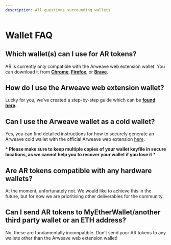 ```yaml
---
description: All questions surrounding wallets
---
```


# Wallet FAQ

## **Which wallet\(s\) can I use for AR tokens?**

AR is currently only compatible with the Arweave web extension wallet. You can download it  from [**Chrome**](https://chrome.google.com/webstore/detail/arweave/iplppiggblloelhoglpmkmbinggcaaoc), [**Firefox**](https://addons.mozilla.org/en-US/firefox/addon/arweave/), or [**Brave**](https://chrome.google.com/webstore/detail/arweave/iplppiggblloelhoglpmkmbinggcaaoc).

## **How do I use the Arweave web extension wallet?**

Lucky for you, we’ve created a step-by-step guide which can be [**found here**](https://docs.arweave.org/info/wallets/arweave-web-extension-wallet)**.**

## **Can I use the Arweave wallet as a cold wallet?**

Yes, you can find detailed instructions for how to securely generate an Arweave cold wallet with the official Arweave web extension [here](https://docs.arweave.org/info/wallets/generating-cold-wallet). 

**\* Please make sure to keep multiple copies of your wallet keyfile in secure locations, as we cannot help you to recover your wallet if you lose it \***

## **Are AR tokens compatible with any hardware wallets?**

At the moment, unfortunately not. We would like to achieve this in the future, but for now we are prioritising other deliverables for the community. 

## **Can I send AR tokens to MyEtherWallet/another third party wallet or an ETH address?**

No, these are fundamentally incompatible. Don’t send your AR tokens to any wallets other than the Arweave web extension wallet!  


